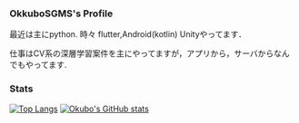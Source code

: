 ### OkkuboSGMS's  Profile

最近は主にpython.
時々 flutter,Android(kotlin) Unityやってます．

仕事はCV系の深層学習案件を主にやってますが，アプリから，サーバからなんでもやってます.

### Stats
[![Top Langs](https://github-readme-stats.vercel.app/api/top-langs/?username=OhkuboSGMS
)](https://github.com/anuraghazra/github-readme-stats)
[![Okubo's GitHub stats](https://github-readme-stats.vercel.app/api?username=OhkuboSGMS)](https://github.com/anuraghazra/github-readme-stats)
